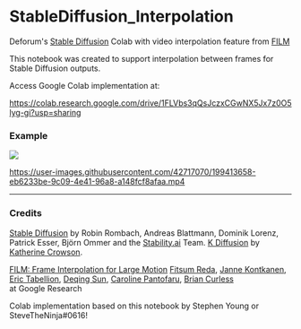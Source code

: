 # StableDiffusion_Interpolation
Deforum's [Stable Diffusion](https://github.com/CompVis/stable-diffusion) Colab with video interpolation feature from [FILM](https://github.com/nerdyrodent/frame-interpolation)

This notebook was created to support interpolation between frames for Stable Diffusion outputs. 


Access Google Colab implementation at:

https://colab.research.google.com/drive/1FLVbs3qQsJczxCGwNX5Jx7z0O5lyg-gi?usp=sharing






### Example 
<img src="https://user-images.githubusercontent.com/42717070/199406662-812431df-9b0b-45f5-b03f-4514d6da1024.png"/>



https://user-images.githubusercontent.com/42717070/199413658-eb6233be-9c09-4e41-96a8-a148fcf8afaa.mp4


-----------------------
### Credits 

[Stable Diffusion](https://github.com/CompVis/stable-diffusion) by Robin Rombach, Andreas Blattmann, Dominik Lorenz, Patrick Esser, Björn Ommer and the [Stability.ai](https://stability.ai/) Team. [K Diffusion](https://github.com/crowsonkb/k-diffusion) by [Katherine Crowson](https://twitter.com/RiversHaveWings).

 [FILM: Frame Interpolation for Large Motion](https://arxiv.org/abs/2202.04901) 
[Fitsum Reda](https://scholar.google.com/citations?user=quZ_qLYAAAAJ&hl=en), [Janne Kontkanen](https://scholar.google.com/citations?user=MnXc4JQAAAAJ&hl=en), [Eric Tabellion](http://www.tabellion.org/et/), [Deqing Sun](https://deqings.github.io/), [Caroline Pantofaru](https://scholar.google.com/citations?user=vKAKE1gAAAAJ&hl=en), [Brian Curless](https://homes.cs.washington.edu/~curless/)<br />
at Google Research <br /> 

Colab implementation based on this notebook by Stephen Young or SteveTheNinja#0616!

